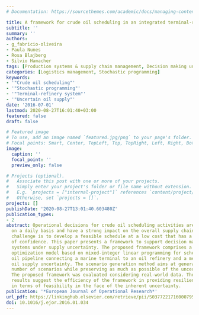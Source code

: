 ```yaml
---
# Documentation: https://sourcethemes.com/academic/docs/managing-content/

title: A framework for crude oil scheduling in an integrated terminal-refinery system under supply uncertainty
subtitle: ''
summary: ''
authors:
- g_fabricio-oliveira
- Paula Nunes
- Rosa Blajberg
- Silvio Hamacher
tags: [Production systems & supply chain management, Decision making under uncertainty]
categories: [Logistics management, Stochastic programming]
keywords: 
- '"Crude oil scheduling"'
- '"Stochastic programming"'
- '"Terminal-refinery system"'
- '"Uncertain oil supply"'
date: '2016-07-01'
lastmod: 2020-08-27T16:01:40+03:00
featured: false
draft: false

# Featured image
# To use, add an image named `featured.jpg/png` to your page's folder.
# Focal points: Smart, Center, TopLeft, Top, TopRight, Left, Right, BottomLeft, Bottom, BottomRight.
image:
  caption: ''
  focal_point: ''
  preview_only: false

# Projects (optional).
#   Associate this post with one or more of your projects.
#   Simply enter your project's folder or file name without extension.
#   E.g. `projects = ["internal-project"]` references `content/project/deep-learning/index.md`.
#   Otherwise, set `projects = []`.
projects: []
publishDate: '2020-08-27T13:01:40.603480Z'
publication_types:
- 2
abstract: Operational decisions for crude oil scheduling activities are determined
  on a daily basis and have a strong impact on the overall supply chain cost. The
  challenge is to develop a feasible schedule at a low cost that has a high level
  of confidence. This paper presents a framework to support decision making in terminal-refinery
  systems under supply uncertainty. The proposed framework comprises a stochastic
  optimization model based on mixed-integer linear programming for scheduling a crude
  oil pipeline connecting a marine terminal to an oil refinery and a method for representing
  oil supply uncertainty. The scenario generation method aims at generating a minimal
  number of scenarios while preserving as much as possible of the uncertainty characteristics.
  The proposed framework was evaluated considering real-world data. The numerical
  results suggest the efficiency of the framework in providing resilient solutions
  in terms of feasibility in the face of the inherent uncertainty.
publication: '*European Journal of Operational Research*'
url_pdf: https://linkinghub.elsevier.com/retrieve/pii/S0377221716000795
doi: 10.1016/j.ejor.2016.01.034
---
```

